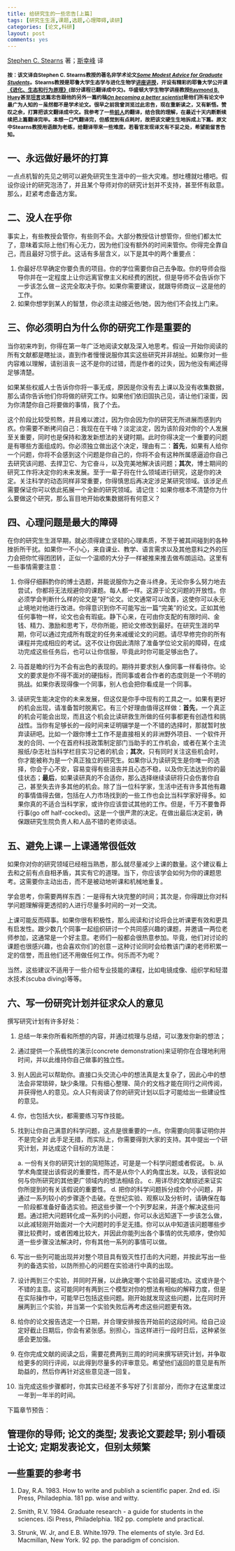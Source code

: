 ```yaml
---
title: 给研究生的一些忠告[上篇]
tags: [研究生生涯,课题,选题,心理障碍,读研]
categories: [论文,科研]
layout: post
comments: yes
---
```


[Stephen C. Stearns](http://stearnslab.yale.edu) 著；[斯幸峰](http://sixf.org) 译

<small>**按：该文译自Stephen C. Stearns教授的著名非学术论文[*Some Modest Advice for Graduate Students*](http://stearnslab.yale.edu/some-modest-advice-graduate-students)。Stearns教授是耶鲁大学生态学与进化生物学[讲座讲授](http://sixf.org/cn/2014/02/academic-rank-professorship-uk-us/)，开设有精彩的耶鲁大学公开课[《进化、生态和行为原理》](http://v.163.com/special/sp/principlesofevolutionecologyandbehavior.html)(部分课程已翻译成中文)。华盛顿大学生物学讲座教授[Raymond B. Huey](http://faculty.washington.edu/hueyrb/cv.php)甚至[坦言](http://faculty.washington.edu/hueyrb/prospective.php)这篇忠告跟他的另外一篇约稿[*On becoming a better scientist*](http://faculty.washington.edu/hueyrb/PDFAug2013/OnBetterScience2011.pdf)是他们所有论文中最广为人知的－虽然都不是学术论文。很早之前我曾浏览过此忠告，现在重新读之，又有新悟。赞叹之余，打算把该文翻译成中文。我参考了一些[前人](http://blog.renren.com/share/228591476/2669789705)的翻译，结合我的理解，在最近十天内断断续续把上篇翻译完毕。本想一口气翻译完，但感觉到有点耗时，故把该文硬生生地拆成上下篇。原文中Stearns教授用语颇为老练，给翻译带来一些难度。若看官发现译文有不妥之处，希望能留言告知。**</small>

## 一、永远做好最坏的打算

一点点机智的先见之明可以避免研究生生涯中的一些大灾难。想吐槽就吐槽吧。假设你设计的研究泡汤了，并且某个导师对你的研究计划并不支持，甚至怀有敌意。那么，赶紧考虑备选方案。

## 二、没人在乎你

事实上，有些教授会管你，有些则不会。大部分教授估计想管你，但他们都太忙了，意味着实际上他们有心无力，因为他们没有额外的时间来管你。你得完全靠自己，而且最好习惯于此。这话有多层含义，以下是其中的两个重要点：

1. 你最好尽早确定你要负责的项目。你的学位需要你自己去争取。你的导师会指导你并在一定程度上让你远离官僚主义和经费的困扰，但是导师不会告诉你下一步该怎么做－这完全取决于你。如果你需要建议，就跟导师商议－这是他的工作。
2. 如果你想学到某人的智慧，你必须主动接近他/她，因为他们不会找上门来。

## 三、你必须明白为什么你的研究工作是重要的

当你初来咋到，你得在第一年广泛地阅读文献及深入地思考。假设一开始你阅读的所有文献都是瞎扯淡，直到作者慢慢说服你其实这些研究并非胡扯。如果你对一些内容难以理解，请别沮丧－这不是你的过错，而是作者的过失，因为他没有阐述得足够清楚。

如果某些权威人士告诉你你将一事无成，原因是你没有去上课以及没有收集数据，那么请你告诉他们你将做的研究工作。如果他们依旧固执己见，请让他们滚蛋，因为你清楚你自己将要做的事情，我了个去。

这个阶段比较受煎熬，并且难以渡过，因为你会因为你的研究无所进展而感到内疚。你需要不断拷问自己：我现在在干啥？淡定淡定，因为该阶段对你的个人发展至关重要，同时也是保持和激发新想法的关键时期。此时你得决定一个重要的问题是有哪些方面组成的。你必须独立做出这个决定，理由有二：**首先**，如果有人给你一个问题，你将不会感到这个问题是你自己的，你将不会有这种所属感逼迫你自己去研究该问题、去捍卫它、为它奋斗，以及完美地解决该问题；**其次**，博士期间的研究工作将决定你的未来发展。至于一辈子将在什么领域进行研究，这是你的决定。关注科学的动态同样非常重要，你得慎思后再决定涉足某研究领域。该涉足点需要保证你可以依此拓展一个全新的研究领域。请记住：如果你根本不清楚你为什么要做这个研究，那么盲目地开始收集数据将有何意义？

## 四、心理问题是最大的障碍

在你的研究生生涯早期，就必须得建立坚韧的心理素质，不至于被其间碰到的各种挫折所干扰。如果你一不小心，来自课业、教学、语言需求以及其他意料之外的压力会把你忙得团团转，正似一个温顺的大分子一样被推来推去做布朗运动。这里有一些事情需要注意：

1.	你得仔细斟酌你的博士选题，并能说服你为之奋斗终身。无论你多么努力地去尝试，你都将无法规避你的课题。每人都一样。这源于论文问题的开放性。你必须学会判断什么样的论文是“好“论文。论文通常可以改善，这使你可以永无止境地对他进行改进。你得意识到你不可能写出一篇“完美”的论文。正如其他任何事物一样，论文也会有瑕疵。静下心来，在可由你支配的有限时间、金钱、精力、激励和思考下，尽你所能，把论文修改到最好。在研究生涯的早期，你可以通过完成所有既定的任务来减缓论文的问题。请尽早修完你的所有课程并完成相应的考试。这不仅让你因此清除了准备学位论文前的障碍，在成功完成这些任务后，也可以让你信服，毕竟此时你可能足够出色了。

2.	马首是瞻的行为不会有出色的表现的。期待并要求别人像同事一样看待你。论文的要求是你不得不面对的硬指标，而同事或者合作者的态度则是一个不明的挑战。如果你表现得像一个同事，别人也会把你看成是一个同事。

3. 读研究生能决定你的未来发展，但这仅是你手中现有的工具之一。如果有更好的机会出现，请准备暂时脱离它。有三个好理由值得这样做：**首先**，一个真正的机会可能会出现，而且这个机会比读研救生所做的任何事都更有创造性和挑战性。当你有足够长的一段时间来证明辍学是一个不错的选择时，那就暂时放弃读研吧。比如一个跟你博士工作不是直接相关的非洲野外项目、一个软件开发的合同、一个在首府科技政策制定部门当助手的工作机会，或者在某个主流报纸/杂志社当科学栏目实习记者的机会；**其次**，只有同时关注这些机会时，你才能被称为是一个真正独立的研究生。如果你认为读研究生是你唯一的选择，你会于心不安，容易变得有些沮丧并且心态不稳，以及你无法达到你的最佳状态；**最后**，如果读研真的不合适你，那么选择继续读研将只会伤害你自己，甚至失去许多其他的机会。除了当一位科学家，生活中还有许多其他有趣的事情值得去做，包括在人力市场找到的一些工作也会比当科学家好得多。如果你真的不适合当科学家，或许你应该尝试其他的工作。但是，千万不要鲁莽行事(go off half-cocked)。这是一个很严肃的决定。在做出最后决定前，确保跟研究生院负责人和人品不错的老师谈话。

## 五、避免上课－上课通常很低效

如果你对你的研究领域已经相当熟悉，那么就尽量减少上课的数量。这个建议看上去和之前有点自相矛盾，其实有它的道理。当下，你应该学会如何为你的课题思考。这需要你主动出击，而不是被动地听课和机械地重复。

学会思考，你需要两样东西：一是得有大块完整的时间；其次是，你得跟比你对科学问题理解得更透彻的人进行尽量多时间的一对一交流。

上课可能反而碍事。如果你很有积极性，那么阅读和讨论将会比听课更有效和更具有启发性。跟少数几个同事一起组织研讨一个共同感兴趣的课题，并邀请一两位老师参加，这通常是一个好主意。老师们一般都会很热意参加。毕竟，他们对讨论的课题也很感兴趣，也会喜欢你们的创意－这种讨论同时会给教该门课的老师积累一定的信誉，而且他们还不用做任何工作。何乐而不为呢？

当然，这些建议不适用于一些介绍专业技能的课程，比如电镜成像、组织学和轻潜水技术(scuba diving)等等。

## 六、写一份研究计划并征求众人的意见

撰写研究计划有许多好处：

1.	总结一年来你所看和所想的内容，并通过梳理与总结，可以激发你新的想法；
2.	通过提供一个系统性的演示(concrete demonstration)来证明你在合理地利用时间，并以此维持你自己做事的独立性。
3.	别人因此可以帮助你。直接口头交流心中的想法真是太复杂了，因此心中的想法会非常琐碎，缺少条理。只有细心整理、简介的文档才能在同行之间传阅，并获得他人的意见。众人只有阅读了你的研究计划以后才可能给出一些建设性的意见。
4.	你，也包括大伙，都需要练习写作技能。
5.	找到让你自己满意的科学问题，这点是很重要的一点。你需要向同事证明你并不是完全对 此手足无措，而实际上，你需要得到大家的支持。其中提出一个研究计划，并达成这个目标的方法是：

	a.	一份有关你的研究计划的简短陈述，可是是一个科学问题或者假说。
	b.	从学术角度提出该假说的重要性，而不是从你个人的角度出发。以及，该假说如何与你所研究的其他更广领域内的想法相结合。
	c.	用详尽的文献综述来证实你所提到的有关该假说的重要性。
	d.	把你的科学问题拆分成你个小问题，并通过一系列较小的步骤逐个击破。在世纪实验、观察以及分析时，请确保在每一阶段都准备好备选实验。把这些步骤一个个列罗起来，并逐个解决这些问题。通过把大问题转化成一系列的小问题，你可以永远知道下一步该怎么做，以此减轻刚开始面对一个大问题时的手足无措。你可以从中知道该问题哪些步骤比较费时，或者困难比较大，并因此你能列出各个事情的优先顺序，使你知道一些步骤没法解决时，你有其他一系列的事情可以做。

6.	写出一些列可能出现并对整个项目具有毁灭性打击的大问题，并按此写出一些列的备选实验，以防所担心的问题在实验进行中真的出现。

7.	设计两到三个实验，并同时开展，以此确定哪个实验最可能成功。这或许是个不错的主意。这可能同时有两到三个模型对你的想法有相似的解释力度，但是在实际操作中，可能早已包括这些问题。刚开始就发现这些问题，比在同时开展两到三个实验，并当第一个实验失败后再考虑这些问题更有效。

8.	给你的论文报告选定一个日期，并合理安排报告开始前的这段时间。给自己设定好截止日期后，你会有紧张感。别担心，当这样进行一段时日后，这种紧张感会更加强。

9.	在你完成文献的阅读之后，需要花费两到三周的时间来撰写研究计划，并争取给更多的同行评阅，以此得到尽量多的评审意见。希望他们返回的意见是有所助益的，然后你再针对这些意见逐一回复。

10.	当完成这些步骤都时，你其实已经差不多写好了引言部分，而你才在这里度过一年到一年半的时间。

下篇章节预告：

## 管理你的导师; 论文的类型; 发表论文要趁早; 别小看硕士论文; 定期发表论文，但别太频繁

## 一些重要的参考书

1.	Day, R.A. 1983. How to write and publish a scientific paper. 2nd ed. iSi
Press, Philadephia. 181 pp. wise and witty.

2.	Smith, R.V. 1984. Graduate research - a guide for students in the
sciences. iSi Press, Philadelphia. 182 pp. complete and practical.

3.	Strunk, W. Jr, and E.B. White.1979. The elements of style. 3rd Ed.
Macmillan, New York. 92 pp. the paradigm of concision.